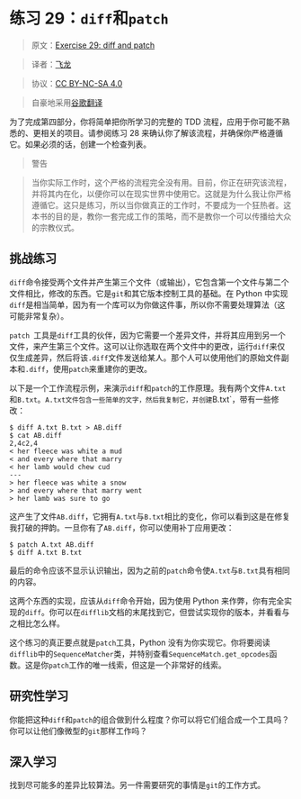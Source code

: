 # 练习 29：`diff`和`patch`

> 原文：[Exercise 29: diff and patch](https://learncodethehardway.org/more-python-book/ex29.html)

> 译者：[飞龙](https://github.com/wizardforcel)

> 协议：[CC BY-NC-SA 4.0](http://creativecommons.org/licenses/by-nc-sa/4.0/)

> 自豪地采用[谷歌翻译](https://translate.google.cn/)

为了完成第四部分，你将简单把你所学习的完整的 TDD 流程，应用于你可能不熟悉的、更相关的项目。请参阅练习 28 来确认你了解该流程，并确保你严格遵循它。如果必须的话，创建一个检查列表。

> 警告

> 当你实际工作时，这个严格的流程完全没有用。目前，你正在研究该流程，并将其内在化，以便你可以在现实世界中使用它。这就是为什么我让你严格遵循它。这只是练习，所以当你做真正的工作时，不要成为一个狂热者。这本书的目的是，教你一套完成工作的策略，而不是教你一个可以传播给大众的宗教仪式。

## 挑战练习

`diff`命令接受两个文件并产生第三个文件（或输出），它包含第一个文件与第二个文件相比，修改的东西。它是`git`和其它版本控制工具的基础。在 Python 中实现`diff`是相当简单，因为有一个库可以为你做这件事，所以你不需要处理算法（这可能非常复杂）。

`patch `工具是`diff`工具的伙伴，因为它需要一个差异文件，并将其应用到另一个文件，来产生第三个文件。这可以让你选取在两个文件中的更改，运行`diff`来仅仅生成差异，然后将该`.diff`文件发送给某人。那个人可以使用他们的原始文件副本和`.diff`，使用`patch`来重建你的更改。

以下是一个工作流程示例，来演示`diff`和`patch`的工作原理。我有两个文件`A.txt`和`B.txt`。`A.txt文件包含一些简单的文字，然后我复制它，并创建`B.txt`，带有一些修改：

```
$ diff A.txt B.txt > AB.diff
$ cat AB.diff
2,4c2,4
< her fleece was white a mud
< and every where that marry
< her lamb would chew cud
---
> her fleece was white a snow
> and every where that marry went
> her lamb was sure to go
```

这产生了文件`AB.diff`，它拥有`A.txt`与`B.txt`相比的变化，你可以看到这是在修复我打破的押韵。一旦你有了`AB.diff`，你可以使用补丁应用更改：

```
$ patch A.txt AB.diff
$ diff A.txt B.txt
```

最后的命令应该不显示认识输出，因为之前的`patch`命令使`A.txt`与`B.txt`具有相同的内容。

这两个东西的实现，应该从`diff`命令开始，因为使用 Python 来作弊，你有完全实现的`diff`。你可以在`difflib`文档的末尾找到它，但尝试实现你的版本，并看看与之相比怎么样。

这个练习的真正要点就是`patch`工具，Python 没有为你实现它。你将要阅读`difflib`中的`SequenceMatcher`类，并特别查看`SequenceMatch.get_opcodes`函数。这是你`patch`工作的唯一线索，但这是一个非常好的线索。

## 研究性学习

你能把这种`diff`和`patch`的组合做到什么程度？你可以将它们组合成一个工具吗？你可以让他们像微型的`git`那样工作吗？

## 深入学习

找到尽可能多的差异比较算法。另一件需要研究的事情是`git`的工作方式。
